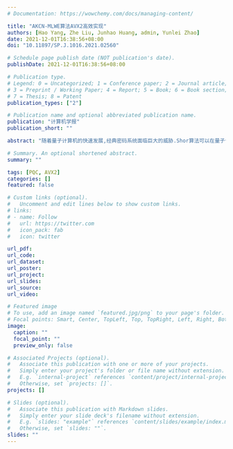 ```yaml
---
# Documentation: https://wowchemy.com/docs/managing-content/

title: "AKCN-MLWE算法AVX2高效实现"
authors: [Hao Yang, Zhe Liu, Junhao Huang, admin, Yunlei Zhao]
date: 2021-12-01T16:38:56+08:00
doi: "10.11897/SP.J.1016.2021.02560"

# Schedule page publish date (NOT publication's date).
publishDate: 2021-12-01T16:38:56+08:00

# Publication type.
# Legend: 0 = Uncategorized; 1 = Conference paper; 2 = Journal article;
# 3 = Preprint / Working Paper; 4 = Report; 5 = Book; 6 = Book section;
# 7 = Thesis; 8 = Patent
publication_types: ["2"]

# Publication name and optional abbreviated publication name.
publication: "计算机学报"
publication_short: ""

abstract: "随着量子计算机的快速发展,经典密码系统面临巨大的威胁.Shor算法可以在量子计算机上多项式时间内分解大整数和求解离散对数,而这两类问题分别对应经典公钥密码系统中的RSA和椭圆曲线密码(ECC)所依赖的困难问题,因此可以抵御量子计算攻击的后量子密码近年来受到广泛的研究.格密码是后量子密码中最为高效且拓展性强的一类密码算法,在未来会逐步替代传统公钥密码算法(RSA、ECC等).256位高级向量扩展(AVX2)指令集是英特尔64位处理器中普遍支持的一类单指令多数据(SIMD)指令集,可用于并行计算.但是,由于格密码结构复杂,在支持AVX2指令集的英特尔64位处理器上难以对格密码方案进行高适配的深度优化.AKCN-MLWE算法是我国自主设计的基于模格上容错学习(MLWE)问题的格密码密钥封装(KEM)方案,是中国密码学会举办的公钥密码算法竞赛第二轮的获奖算法.本文基于256位高级向量扩展(AVX2)指令集设计了针对AKCN-MLWE算法的高效实现方案,包括以下几个关键优化点:针对多项式乘法,本文结合最优的数论变换(NTT)算法,将NTT的最后一层转换为线性多项式并使用Karatsuba算法进行加速计算,大幅提升计算效率的同时减少了预计算表的空间占用;针对取模运算,本文结合了Barrett约减算法和蒙哥马利约减算法的优势,同时采用延迟约减技术降低取模次数;本文针对所有多项式运算均实现了高度并行化,设计了针对多项式压缩与解压缩的并行算法,进一步提升了实现效率.本文设计的AKCN-MLWE算法AVX2高效实现方案在八核Intel Core i9-9880H处理器上仅需不到0.04毫秒即可完成一次完整的KEM(包括密钥生成、密钥封装和密钥解封装),相比于参考实现提升8.84倍,其中密钥生成提升7.07倍,密钥封装提升7.90倍,密钥解封装算法提升11.78倍.本文提出的AKCN-MLWE算法AVX2实现方案在相近经典经典安全强度下性能优于美国国家标准技术研究所(NIST)后量子密码标准化进程第二轮中众多格密码方案(Kyber、NewHope和Saber等).同时,本文设计的部分优化方案可用于提升Kyber、NewHope等格密码方案的性能."

# Summary. An optional shortened abstract.
summary: ""

tags: [PQC, AVX2]
categories: []
featured: false

# Custom links (optional).
#   Uncomment and edit lines below to show custom links.
# links:
# - name: Follow
#   url: https://twitter.com
#   icon_pack: fab
#   icon: twitter

url_pdf:
url_code:
url_dataset:
url_poster:
url_project:
url_slides:
url_source:
url_video:

# Featured image
# To use, add an image named `featured.jpg/png` to your page's folder. 
# Focal points: Smart, Center, TopLeft, Top, TopRight, Left, Right, BottomLeft, Bottom, BottomRight.
image:
  caption: ""
  focal_point: ""
  preview_only: false

# Associated Projects (optional).
#   Associate this publication with one or more of your projects.
#   Simply enter your project's folder or file name without extension.
#   E.g. `internal-project` references `content/project/internal-project/index.md`.
#   Otherwise, set `projects: []`.
projects: []

# Slides (optional).
#   Associate this publication with Markdown slides.
#   Simply enter your slide deck's filename without extension.
#   E.g. `slides: "example"` references `content/slides/example/index.md`.
#   Otherwise, set `slides: ""`.
slides: ""
---
```

